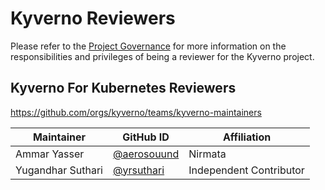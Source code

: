 # Kyverno Reviewers

Please refer to the [Project Governance](https://kyverno.io/community/#project-governance) for more information on the responsibilities and privileges of being a reviewer for the Kyverno project.

## Kyverno For Kubernetes Reviewers

https://github.com/orgs/kyverno/teams/kyverno-maintainers

| Maintainer               | GitHub ID                                              | Affiliation               |
|--------------------------|--------------------------------------------------------|---------------------------|
| Ammar Yasser             | [@aerosouund](https://github.com/aerosouund)           | Nirmata                   |
| Yugandhar Suthari        | [@yrsuthari](https://github.com/yrsuthari)             | Independent Contributor   |